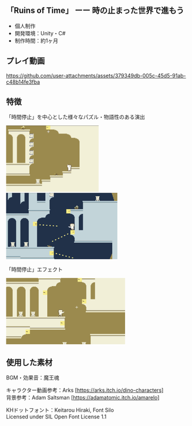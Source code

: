## 「Ruins of Time」 ーー 時の止まった世界で進もう

* 個人制作
* 開発環境：Unity・C#
* 制作時間：約1ヶ月

## プレイ動画
https://github.com/user-attachments/assets/379349db-005c-45d5-91ab-c48b14fe3fba

## 特徴
「時間停止」を中心とした様々なパズル・物語性のある演出
<p>
<img alt="gameplay_stage" src="doc/images/gameplay_stage.png"  height="180">
<img alt="gameplay_time" src="doc/images/gameplay_time.png" height="180">
</p>
「時間停止」エフェクト
<p>
<img alt="gameplay_time" src="doc/images/gameplay_timestop.gif" height="180">
</p>





## 使用した素材

BGM・効果音：魔王魂

キャラクター動画参考：Arks
[https://arks.itch.io/dino-characters]  
背景参考：Adam Saltsman
[https://adamatomic.itch.io/amarelo]

KHドットフォント：Keitarou Hiraki, Font Silo  
Licensed under SIL Open Font License 1.1
